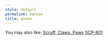 ```yaml
---
style: default
permalink: Xannon
title: annon
---
```

You may also like:
[Scruff, Claws, Paws](http://scp-wiki.net/scruff-claws-paws)
[SCP-801](http://scp-wiki.net/scp-801)